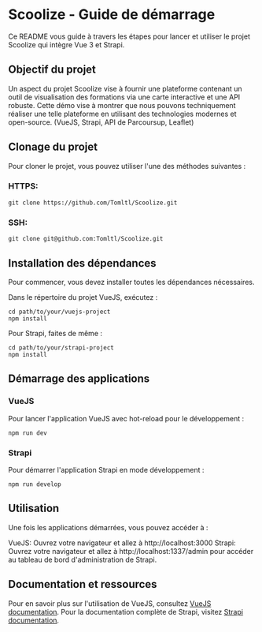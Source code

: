 # Scoolize - Guide de démarrage

Ce README vous guide à travers les étapes pour lancer et utiliser le projet Scoolize qui intègre Vue 3 et Strapi.

## Objectif du projet
Un aspect du projet Scoolize vise à fournir une plateforme contenant un outil de visualisation des formations via une carte interactive et une API robuste.
Cette démo vise à montrer que nous pouvons techniquement réaliser une telle plateforme en utilisant des technologies modernes et open-source. (VueJS, Strapi, API de Parcoursup, Leaflet)

## Clonage du projet
Pour cloner le projet, vous pouvez utiliser l'une des méthodes suivantes :

### HTTPS:
```
git clone https://github.com/Tomltl/Scoolize.git
```

### SSH:
```
git clone git@github.com:Tomltl/Scoolize.git
```

## Installation des dépendances
Pour commencer, vous devez installer toutes les dépendances nécessaires.

Dans le répertoire du projet VueJS, exécutez :

```
cd path/to/your/vuejs-project
npm install
```

Pour Strapi, faites de même :

```
cd path/to/your/strapi-project
npm install
```

## Démarrage des applications
### VueJS
Pour lancer l'application VueJS avec hot-reload pour le développement :

```
npm run dev
```

### Strapi
Pour démarrer l'application Strapi en mode développement :


```
npm run develop
```

## Utilisation
Une fois les applications démarrées, vous pouvez accéder à :

VueJS: Ouvrez votre navigateur et allez à http://localhost:3000
Strapi: Ouvrez votre navigateur et allez à http://localhost:1337/admin pour accéder au tableau de bord d'administration de Strapi.

## Documentation et ressources
Pour en savoir plus sur l'utilisation de VueJS, consultez [VueJS documentation](https://vuejs.org/guide/introduction.html).
Pour la documentation complète de Strapi, visitez [Strapi documentation](https://docs.strapi.io/).

